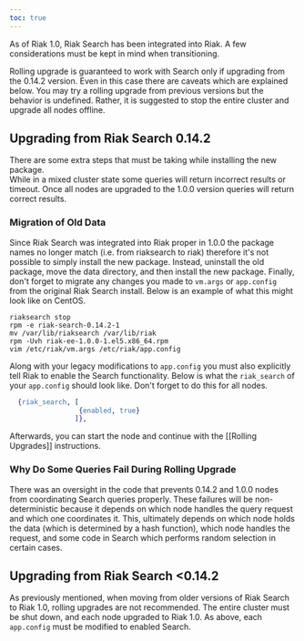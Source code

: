 ```yaml
---
toc: true
---
```


As of Riak 1.0, Riak Search has been integrated into Riak. A few
considerations must be kept in mind when transitioning.

<div class="note">
Rolling upgrade is guaranteed to work with Search only if upgrading
from the 0.14.2 version.  Even in this case there are caveats which
are explained below.  You may try a rolling upgrade from previous
versions but the behavior is undefined.  Rather, it is suggested to
stop the entire cluster and upgrade all nodes offline.
</div>

## Upgrading from Riak Search 0.14.2

<div class="note">
There are some extra steps that must be taking while installing the
new package.
</div>

<div class="note">
While in a mixed cluster state some queries will return incorrect
results or timeout.  Once all nodes are upgraded to the 1.0.0 version
queries will return correct results.
</div>

### Migration of Old Data

Since Riak Search was integrated into Riak proper in 1.0.0 the package
names no longer match (i.e. from riaksearch to riak) therefore it's
not possible to simply install the new package.  Instead, uninstall
the old package, move the data directory, and then install the new
package.  Finally, don't forget to migrate any changes you made to
`vm.args` or `app.config` from the original Riak Search install.
Below is an example of what this might look like on CentOS.


    riaksearch stop
    rpm -e riak-search-0.14.2-1
    mv /var/lib/riaksearch /var/lib/riak
    rpm -Uvh riak-ee-1.0.0-1.el5.x86_64.rpm
    vim /etc/riak/vm.args /etc/riak/app.config

Along with your legacy modifications to `app.config` you must also
explicitly tell Riak to enable the Search functionality.  Below is
what the `riak_search` of your `app.config` should look like.  Don't
forget to do this for all nodes.


```erlang
  {riak_search, [
                 {enabled, true}
                ]},
```

Afterwards, you can start the node and continue with the [[Rolling Upgrades]]
instructions.

### Why Do Some Queries Fail During Rolling Upgrade

There was an oversight in the code that prevents 0.14.2 and 1.0.0
nodes from coordinating Search queries properly.  These failures will
be non-deterministic because it depends on which node handles the
query request and which one coordinates it.  This, ultimately depends
on which node holds the data (which is determined by a hash function),
which node handles the request, and some code in Search which performs
random selection in certain cases.

## Upgrading from Riak Search <0.14.2

As previously mentioned, when moving from older versions of Riak
Search to Riak 1.0, rolling upgrades are not recommended. The entire
cluster must be shut down, and each node upgraded to Riak 1.0.  As
above, each `app.config` must be modified to enabled Search.
